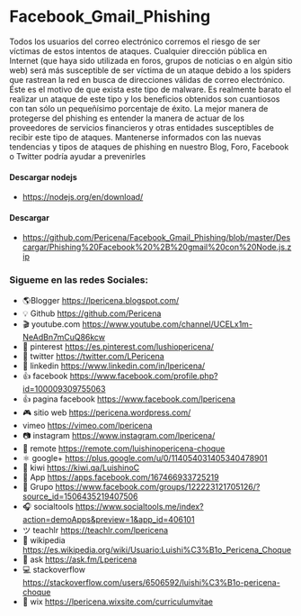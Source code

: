 # Facebook_Gmail_Phishing
Todos los usuarios del correo electrónico corremos el riesgo de ser víctimas de estos intentos de ataques. Cualquier dirección pública en Internet (que haya sido utilizada en foros, grupos de noticias o en algún sitio web) será más susceptible de ser víctima de un ataque debido a los spiders que rastrean la red en busca de direcciones válidas de correo electrónico. Éste es el motivo de que exista este tipo de malware. Es realmente barato el realizar un ataque de este tipo y los beneficios obtenidos son cuantiosos con tan sólo un pequeñísimo porcentaje de éxito.  La mejor manera de protegerse del phishing es entender la manera de actuar de los proveedores de servicios financieros y otras entidades susceptibles de recibir este tipo de ataques. Mantenerse informados con las nuevas tendencias y tipos de ataques de phishing en nuestro Blog, Foro, Facebook o Twitter podría ayudar a prevenirles

#### Descargar nodejs
- https://nodejs.org/en/download/
#### Descargar 
- https://github.com/Pericena/Facebook_Gmail_Phishing/blob/master/Descargar/Phishing%20Facebook%20%2B%20gmail%20con%20Node.js.zip

### Sigueme en las redes Sociales:
- 🌎Blogger          https://lpericena.blogspot.com/
- 💡 Github            https://github.com/Pericena
- 🎬 youtube.com  https://www.youtube.com/channel/UCELx1m-NeAdBn7mCuQ86kcw
- 📸 pinterest        https://es.pinterest.com/lushiopericena/
- 🐤 twitter             https://twitter.com/LPericena
- 👦 linkedin         https://www.linkedin.com/in/lpericena/
- 👍 facebook       https://www.facebook.com/profile.php?id=100009309755063
- 👍 pagina facebook  https://www.facebook.com/lpericena
- 🎮 sitio web        https://pericena.wordpress.com/
- vimeo         https://vimeo.com/lpericena
- 📷 instagram      https://www.instagram.com/lpericena/
- 🎁 remote      https://remote.com/luishinopericena-choque
- ⚛ google+   https://plus.google.com/u/0/114054031405340478901
- 🚀 kiwi       https://kiwi.qa/LuishinoC
- 📅 App    https://apps.facebook.com/167466933725219
- 👻 Grupo    https://www.facebook.com/groups/122223121705126/?source_id=1506435219407506
- 🎧 socialtools https://www.socialtools.me/index?action=demoApps&preview=1&app_id=406101
- ツ teachlr    https://teachlr.com/lpericena
- 📖  wikipedia  https://es.wikipedia.org/wiki/Usuario:Luishi%C3%B1o_Pericena_Choque
- 📧 ask          https://ask.fm/Lpericena
- 💻 stackoverflow  https://stackoverflow.com/users/6506592/luishi%C3%B1o-pericena-choque
- 📡 wix https://lpericena.wixsite.com/curriculumvitae
